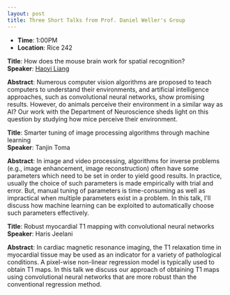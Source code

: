 ```yaml
---
layout: post
title: Three Short Talks from Prof. Daniel Weller's Group
---
```


- **Time**: 1:00PM
- **Location**: Rice 242

**Title**: How does the mouse brain work for spatial recognition?<br>
**Speaker**: [Haoyi Liang](http://people.virginia.edu/~hl2uc/)

**Abstract**: Numerous computer vision algorithms are proposed to teach computers to understand their environments, and artificial intelligence approaches, such as convolutional neural networks, show promising results. However, do animals perceive their environment in a similar way as AI? Our work with the Department of Neuroscience sheds light on this question by studying how mice perceive their environment.


**Title**: Smarter tuning of image processing algorithms through machine learning<br>
**Speaker**: Tanjin Toma

**Abstract**: In image and video processing, algorithms for inverse problems (e.g., image enhancement, image reconstruction) often have some parameters which need to be set in order to yield good results. In practice, usually the choice of such parameters is made empirically with trial and error. But, manual tuning of parameters is time-consuming as well as impractical when multiple parameters exist in a problem. In this talk, I'll discuss how machine learning can be exploited to automatically choose such parameters effectively.


**Title**: Robust myocardial T1 mapping with convolutional neural networks<br>
**Speaker**: Haris Jeelani

**Abstract**: In cardiac magnetic resonance imaging, the T1 relaxation time in myocardial tissue may be used as an indicator for a variety of pathological conditions. A pixel-wise non-linear regression model is typically used to obtain T1 maps. In this talk we discuss our approach of obtaining T1 maps using convolutional neural networks that are more robust than the conventional regression method.